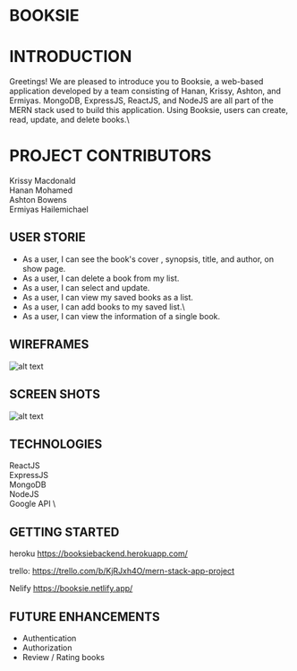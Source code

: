 # BOOKSIE

# INTRODUCTION
Greetings! We are pleased to introduce you to Booksie, a web-based application developed by a team consisting of Hanan, Krissy, Ashton, and Ermiyas. MongoDB, ExpressJS, ReactJS, and NodeJS are all part of the MERN stack used to build this application. Using Booksie, users can create, read, update, and delete books.\


# PROJECT CONTRIBUTORS

Krissy Macdonald\
Hanan Mohamed\
Ashton Bowens\
Ermiyas Hailemichael

## USER STORIE
* As a user, I can see the book's cover , synopsis, title, and author, on show page.
* As a user, I can delete a book from my list.
* As a user, I can select and update.
* As a user, I can view my saved books as a list.
* As a user, I can add books to my saved list.\
* As a user, I can view the information of a single book.

## WIREFRAMES
 ![alt text]([[image.png](https://i.imgur.com/YrbgxQY.png)](https://i.imgur.com/kts2jQt.png)) 
## SCREEN SHOTS
 ![alt text]([[image.png](https://i.imgur.com/YrbgxQY.png)](https://i.imgur.com/YrbgxQY.png)) 
## TECHNOLOGIES
ReactJS \
ExpressJS \
MongoDB \
NodeJS \
Google API \


## GETTING STARTED

heroku
https://booksiebackend.herokuapp.com/


trello:
https://trello.com/b/KjRJxh4O/mern-stack-app-project

Nelify
https://booksie.netlify.app/


## FUTURE ENHANCEMENTS
* Authentication
* Authorization
* Review / Rating books
